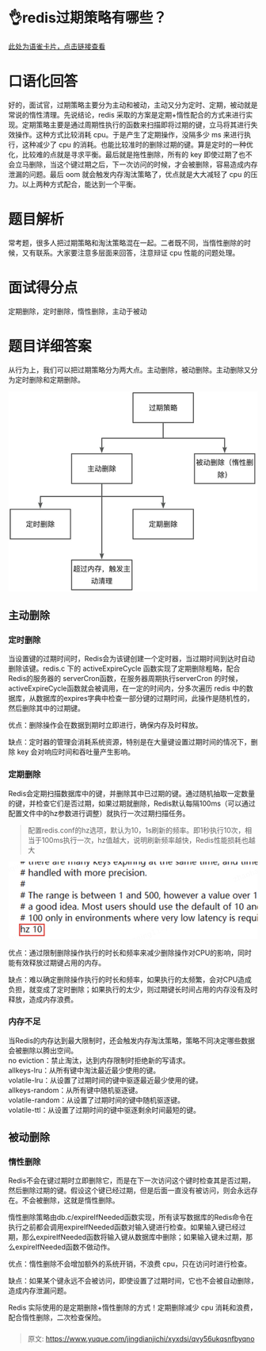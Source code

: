 # 👌redis过期策略有哪些？

[此处为语雀卡片，点击链接查看](https://www.yuque.com/jingdianjichi/xyxdsi/qvy56ukqsnfbyqno#o8ezi)

# 口语化回答
好的，面试官，过期策略主要分为主动和被动，主动又分为定时、定期，被动就是常说的惰性清理。先说结论，redis 采取的方案是定期+惰性配合的方式来进行实现。定期策略主要是通过周期性执行的函数来扫描即将过期的键，立马将其进行失效操作。这种方式比较消耗 cpu。于是产生了定期操作，没隔多少 ms 来进行执行，这种减少了 cpu 的消耗。也能比较准时的删除过期的键。算是定时的一种优化，比较难的点就是寻求平衡。最后就是拖性删除，所有的 key 即使过期了也不会立马删除，当这个键过期之后，下一次访问的时候，才会被删除，容易造成内存泄漏的问题。最后 oom 就会触发内存淘汰策略了，优点就是大大减轻了 cpu 的压力。以上两种方式配合，能达到一个平衡。

# 题目解析
常考题，很多人把过期策略和淘汰策略混在一起。二者既不同，当惰性删除的时候，又有联系。大家要注意多层面来回答，注意辩证 cpu 性能的问题处理。

# 面试得分点
定期删除，定时删除，惰性删除，主动于被动

# 题目详细答案
从行为上，我们可以把过期策略分为两大点。主动删除，被动删除。主动删除又分为定时删除和定期删除。

![画板](./img/w6W0tjG6Z1OXGK6m/1722930796846-49fd888c-76a5-42a5-b64e-7570ccc07a5c-496855.jpeg)

## 主动删除
### **定时删除**
当设置键的过期时间时，Redis会为该键创建一个定时器，当过期时间到达时自动删除该键。redis.c 下的 activeExpireCycle 函数实现了定期删除粗略，配合 Redis的服务器的 serverCron函数，在服务器周期执行serverCron 的时候，activeExpireCycle函数就会被调用，在一定的时间内，分多次遍历 redis 中的数据库，从数据库的expires字典中检查一部分键的过期时间，此操作是随机性的，然后删除其中的过期键。

优点：删除操作会在数据到期时立即进行，确保内存及时释放。

缺点：定时器的管理会消耗系统资源，特别是在大量键设置过期时间的情况下，删除 key 会对响应时间和吞吐量产生影响。

### **定期删除**
Redis会定期扫描数据库中的键，并删除其中已过期的键。通过随机抽取一定数量的键，并检查它们是否过期，如果过期就删除，Redis默认每隔100ms（可以通过配置文件中的hz参数进行调整）就执行一次过期扫描任务。

> 配置redis.conf的hz选项，默认为10，1s刷新的频率。即1秒执行10次，相当于100ms执行一次，hz值越大，说明刷新频率越快，Redis性能损耗也越大
>

![1722931273217-36c6749e-843d-4a8f-a74f-131f96f92417.png](./img/w6W0tjG6Z1OXGK6m/1722931273217-36c6749e-843d-4a8f-a74f-131f96f92417-700939.png)

优点：通过限制删除操作执行的时长和频率来减少删除操作对CPU的影响，同时能有效释放过期键占用的内存。

缺点：难以确定删除操作执行的时长和频率，如果执行的太频繁，会对CPU造成负担，就变成了定时删除；如果执行的太少，则过期键长时间占用的内存没有及时释放，造成内存浪费。

### 内存不足
当Redis的内存达到最大限制时，还会触发内存淘汰策略，策略不同决定哪些数据会被删除以腾出空间。  
no eviction：禁止淘汰，达到内存限制时拒绝新的写请求。  
allkeys-lru：从所有键中淘汰最近最少使用的键。  
volatile-lru：从设置了过期时间的键中驱逐最近最少使用的键。  
allkeys-random：从所有键中随机驱逐键。  
volatile-random：从设置了过期时间的键中随机驱逐键。  
volatile-ttl：从设置了过期时间的键中驱逐剩余时间最短的键。

## 被动删除
### **惰性删除**
Redis不会在键过期时立即删除它，而是在下一次访问这个键时检查其是否过期，然后删除过期的键。假设这个键已经过期，但是后面一直没有被访问，则会永远存在。不会被删除，这就是惰性删除。

惰性删除策略由db.c/expireIfNeeded函数实现，所有读写数据库的Redis命令在执行之前都会调用expireIfNeeded函数对输入键进行检查。如果输入键已经过期，那么expireIfNeeded函数将输入键从数据库中删除；如果输入键未过期，那么expireIfNeeded函数不做动作。

优点：惰性删除不会增加额外的系统开销，不浪费 cpu，只在访问时进行检查。

缺点：如果某个键永远不会被访问，即使设置了过期时间，它也不会被自动删除，造成内存泄漏问题。



Redis 实际使用的是定期删除+惰性删除的方式！定期删除减少 cpu 消耗和浪费，配合惰性删除，二次检查保险。



### 


> 原文: <https://www.yuque.com/jingdianjichi/xyxdsi/qvy56ukqsnfbyqno>